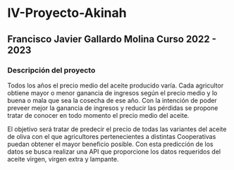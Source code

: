 # IV-Proyecto-Akinah

## Francisco Javier Gallardo Molina      Curso 2022 - 2023

### Descripción del proyecto

Todos los años el precio medio del aceite producido varía. Cada agricultor obtiene mayor o menor ganancia de ingresos según el precio medio y lo buena o mala que sea la cosecha de ese año. Con la intención de poder preveer mejor la ganancia de ingresos y reducir las pérdidas se propone tratar de conocer en todo momento el precio medio del aceite.

El objetivo será tratar de predecir el precio de todas las variantes del aceite de oliva con el que agricultores pertenecientes a distintas Cooperativas puedan obtener el mayor beneficio posible. Con esta predicción de los datos se busca realizar una API que proporcione los datos requeridos del aceite virgen, virgen extra y lampante.
